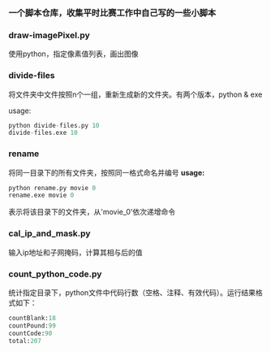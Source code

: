 ### 一个脚本仓库，收集平时比赛工作中自己写的一些小脚本
### draw-imagePixel.py
使用python，指定像素值列表，画出图像
### divide-files
将文件夹中文件按照n个一组，重新生成新的文件夹。有两个版本，python & exe

usage:

```python
python divide-files.py 10
divide-files.exe 10
```

### rename
将同一目录下的所有文件夹，按照同一格式命名并编号
**usage:**

```python
python rename.py movie 0
rename.exe movie 0
```
表示将该目录下的文件夹，从'movie_0'依次递增命令

### cal_ip_and_mask.py
输入ip地址和子网掩码，计算其相与后的值

### count_python_code.py
统计指定目录下，python文件中代码行数（空格、注释、有效代码）。运行结果格式如下：

```python
countBlank:18
countPound:99
countCode:90
total:207
```
